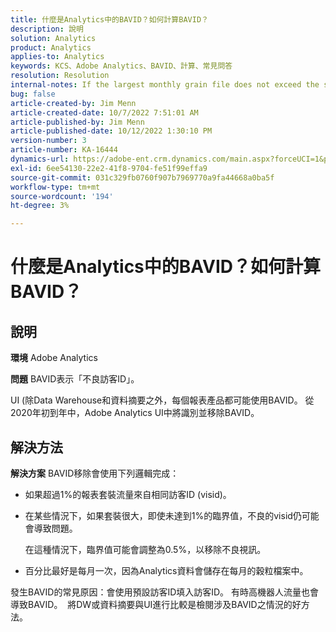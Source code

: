```yaml
---
title: 什麼是Analytics中的BAVID？如何計算BAVID？
description: 說明
solution: Analytics
product: Analytics
applies-to: Analytics
keywords: KCS、Adobe Analytics、BAVID、計算、常見問答
resolution: Resolution
internal-notes: If the largest monthly grain file does not exceed the size threshold (250MB default), we do not examine the suite for bad visids.
bug: false
article-created-by: Jim Menn
article-created-date: 10/7/2022 7:51:01 AM
article-published-by: Jim Menn
article-published-date: 10/12/2022 1:30:10 PM
version-number: 3
article-number: KA-16444
dynamics-url: https://adobe-ent.crm.dynamics.com/main.aspx?forceUCI=1&pagetype=entityrecord&etn=knowledgearticle&id=83dccec7-1446-ed11-bba1-000d3a3064b8
exl-id: 6ee54130-22e2-41f8-9704-fe51f99effa9
source-git-commit: 031c329fb0760f907b7969770a9fa44668a0ba5f
workflow-type: tm+mt
source-wordcount: '194'
ht-degree: 3%

---
```


# 什麼是Analytics中的BAVID？如何計算BAVID？

## 說明


<b>環境</b>
Adobe Analytics

<b>問題</b>
BAVID表示「不良訪客ID」。

UI (除Data Warehouse和資料摘要之外，每個報表產品都可能使用BAVID。
從2020年初到年中，Adobe Analytics UI中將識別並移除BAVID。






## 解決方法


<b>解決方案</b>
BAVID移除會使用下列邏輯完成：

- 如果超過1%的報表套裝流量來自相同訪客ID (visid)。
- 在某些情況下，如果套裝很大，即使未達到1%的臨界值，不良的visid仍可能會導致問題。

  在這種情況下，臨界值可能會調整為0.5%，以移除不良視訊。
- 百分比最好是每月一次，因為Analytics資料會儲存在每月的穀粒檔案中。


發生BAVID的常見原因：會使用預設訪客ID填入訪客ID。 有時高機器人流量也會導致BAVID。 
將DW或資料摘要與UI進行比較是檢閱涉及BAVID之情況的好方法。
